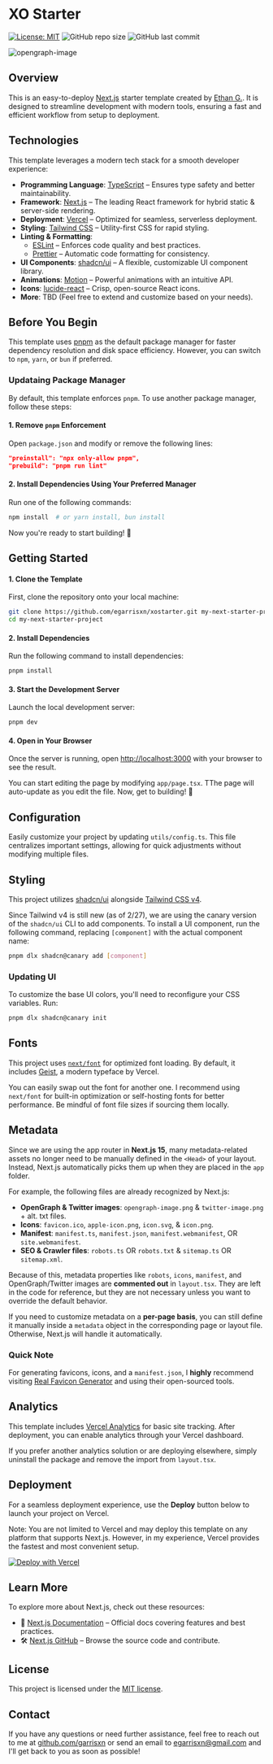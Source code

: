 # **XO Starter**

[![License: MIT](https://img.shields.io/badge/License-MIT-yellow.svg)](https://opensource.org/licenses/MIT) ![GitHub repo size](https://img.shields.io/github/repo-size/egarrisxn/xostarter) ![GitHub last commit](https://img.shields.io/github/last-commit/egarrisxn/xostarter)

![opengraph-image](https://github.com/user-attachments/assets/a49fec98-b71b-4f67-8dbd-9c77156effb0)

## **Overview**

This is an easy-to-deploy [Next.js](https://nextjs.org) starter template created by [Ethan G.](https://egxo.dev). It is designed to streamline development with modern tools, ensuring a fast and efficient workflow from setup to deployment.

## **Technologies**

This template leverages a modern tech stack for a smooth developer experience:

- **Programming Language**: [TypeScript](https://www.typescriptlang.org/) – Ensures type safety and better maintainability.
- **Framework**: [Next.js](https://nextjs.org/) – The leading React framework for hybrid static & server-side rendering.
- **Deployment**: [Vercel](https://vercel.com) – Optimized for seamless, serverless deployment.
- **Styling**: [Tailwind CSS](https://tailwindcss.com/) – Utility-first CSS for rapid styling.
- **Linting & Formatting**:
  - [ESLint](https://eslint.org/) – Enforces code quality and best practices.
  - [Prettier](https://prettier.io/) – Automatic code formatting for consistency.
- **UI Components**: [shadcn/ui](https://ui.shadcn.com/) – A flexible, customizable UI component library.
- **Animations**: [Motion](https://motion.dev) – Powerful animations with an intuitive API.
- **Icons**: [lucide-react](https://lucide.dev/) – Crisp, open-source React icons.
- **More**: TBD (Feel free to extend and customize based on your needs).

## **Before You Begin**

This template uses [pnpm](https://pnpm.io) as the default package manager for faster dependency resolution and disk space efficiency. However, you can switch to `npm`, `yarn`, or `bun` if preferred.

### Updataing Package Manager

By default, this template enforces `pnpm`. To use another package manager, follow these steps:

#### 1. Remove `pnpm` Enforcement

Open `package.json` and modify or remove the following lines:

```json
"preinstall": "npx only-allow pnpm",
"prebuild": "pnpm run lint"
```

#### 2. Install Dependencies Using Your Preferred Manager

Run one of the following commands:

```bash
npm install  # or yarn install, bun install
```

Now you're ready to start building! 🚀

## **Getting Started**

#### 1. Clone the Template

First, clone the repository onto your local machine:

```bash
git clone https://github.com/egarrisxn/xostarter.git my-next-starter-project
cd my-next-starter-project
```

#### 2. Install Dependencies

Run the following command to install dependencies:

```bash
pnpm install
```

#### 3. Start the Development Server

Launch the local development server:

```bash
pnpm dev
```

#### 4. Open in Your Browser

Once the server is running, open [http://localhost:3000](http://localhost:3000) with your browser to see the result.

You can start editing the page by modifying `app/page.tsx`. TThe page will auto-update as you edit the file. Now, get to building! 🚀

## **Configuration**

Easily customize your project by updating `utils/config.ts`. This file centralizes important settings, allowing for quick adjustments without modifying multiple files.

## **Styling**

This project utilizes [shadcn/ui](https://ui.shadcn.com/) alongside [Tailwind CSS v4](https://tailwindcss.com/blog/tailwindcss-v4).

Since Tailwind v4 is still new (as of 2/27), we are using the canary version of the `shadcn/ui` CLI to add components. To install a UI component, run the following command, replacing `[component]` with the actual component name:

```bash
pnpm dlx shadcn@canary add [component]
```

### Updating UI

To customize the base UI colors, you'll need to reconfigure your CSS variables. Run:

```bash
pnpm dlx shadcn@canary init
```

## **Fonts**

This project uses [`next/font`](https://nextjs.org/docs/app/building-your-application/optimizing/fonts) for optimized font loading. By default, it includes [Geist](https://vercel.com/font), a modern typeface by Vercel.

You can easily swap out the font for another one. I recommend using `next/font` for built-in optimization or self-hosting fonts for better performance. Be mindful of font file sizes if sourcing them locally.

## **Metadata**

Since we are using the app router in **Next.js 15**, many metadata-related assets no longer need to be manually defined in the `<Head>` of your layout. Instead, Next.js automatically picks them up when they are placed in the `app` folder.

For example, the following files are already recognized by Next.js:

- **OpenGraph & Twitter images**: `opengraph-image.png` & `twitter-image.png` + alt. txt files.
- **Icons**: `favicon.ico`, `apple-icon.png`, `icon.svg`, & `icon.png`.
- **Manifest**: `manifest.ts`, `manifest.json`, `manifest.webmanifest`, OR `site.webmanifest`.
- **SEO & Crawler files**: `robots.ts` OR `robots.txt` & `sitemap.ts` OR `sitemap.xml`.

Because of this, metadata properties like `robots`, `icons`, `manifest`, and OpenGraph/Twitter images are **commented out** in `layout.tsx`. They are left in the code for reference, but they are not necessary unless you want to override the default behavior.

If you need to customize metadata on a **per-page basis**, you can still define it manually inside a `metadata` object in the corresponding page or layout file. Otherwise, Next.js will handle it automatically.

### Quick Note

For generating favicons, icons, and a `manifest.json`, I **highly** recommend visiting [Real Favicon Generator](https://realfavicongenerator.net) and using their open-sourced tools.

## **Analytics**

This template includes [Vercel Analytics](https://vercel.com/docs/analytics) for basic site tracking. After deployment, you can enable analytics through your Vercel dashboard.

If you prefer another analytics solution or are deploying elsewhere, simply uninstall the package and remove the import from `layout.tsx`.

## **Deployment**

For a seamless deployment experience, use the **Deploy** button below to launch your project on Vercel.

Note: You are not limited to Vercel and may deploy this template on any platform that supports Next.js. However, in my experience, Vercel provides the fastest and most convenient setup.

[![Deploy with Vercel](https://vercel.com/button)](https://vercel.com/new/clone?repository-url=https%3A%2F%2Fgithub.com%2Fegarrisxn%2Fxostarter)

## **Learn More**

To explore more about Next.js, check out these resources:

- 📖 [Next.js Documentation](https://nextjs.org/docs) – Official docs covering features and best practices.
- 🛠️ [Next.js GitHub](https://github.com/vercel/next.js) – Browse the source code and contribute.

## **License**

This project is licensed under the [MIT license](https://opensource.org/licenses/MIT).

## **Contact**

If you have any questions or need further assistance, feel free to reach out to me at [github.com/garrisxn](https://github.com/egarrisxn) or send an email to [egarrisxn@gmail.com](mailto:egarrisxn@gmail.com) and I'll get back to you as soon as possible!

